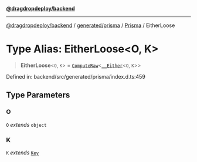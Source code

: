 [**@dragdropdeploy/backend**](../../../../../README.md)

***

[@dragdropdeploy/backend](../../../../../README.md) / [generated/prisma](../../../README.md) / [Prisma](../README.md) / EitherLoose

# Type Alias: EitherLoose\<O, K\>

> **EitherLoose**\<`O`, `K`\> = [`ComputeRaw`](ComputeRaw.md)\<[`__Either`](Either.md)\<`O`, `K`\>\>

Defined in: backend/src/generated/prisma/index.d.ts:459

## Type Parameters

### O

`O` *extends* `object`

### K

`K` *extends* [`Key`](Key.md)
